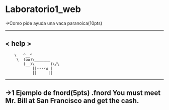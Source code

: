 # Laboratorio1_web
->Como pide ayuda una vaca paranoica(10pts)
 ______ 
< help >
 ------ 
        \   ^__^
         \  (oo)\_______
            (__)\       )\/\
                ||----w |
                ||     ||
----------------------------------------------
->1 Ejemplo de fnord(5pts)
.fnord
You must meet Mr. Bill at San Francisco and get the cash.
-------------------------------------------------
